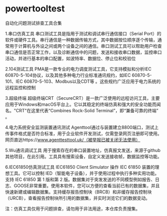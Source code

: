 # powertooltest
自动化问题测试排查工具合集

1.串口仿真工具
串口测试工具是指用于测试和调试串行通信接口（Serial Port）的软件或硬件工具。串行通信是一种数据传输方式，其中数据按位顺序逐个传输，通常用于计算机与外设之间或两个设备之间的通信。串口测试工具可以帮助用户检查串口通信是否正常工作，以及诊断通信中的问题，发送和接收串口数据，监控串口活动，并进行基本的串口配置，如波特率、数据位、停止位和校验位

2.104测试工具
PMA是一款专业的电力调度测试工具，它支持模拟和分析IEC 60870-5-104协议，以及其他多种电力行业标准通讯规约，如IEC 60870-5-101、IEC 60870-5-103、Modbus以及CDT等
。这些规约广泛应用于电力系统的远程监控和控制

3.超级终端
超级终端CRT（SecureCRT）是一款广泛使用的远程访问工具，主要应用于Windows和macOS平台上。它以其稳定的终端仿真和强大的安全功能而闻名。"CRT"在这里代表“Combines Rock-Solid Terminal”，即“兼备可靠的终端”
。

4.电力系统安全监测装置通讯测试
Agenttool通过与装置建立8800端口，测试上传事件格式是否符合标准，用于企业软件开发测试，仅需登录网页注册即可使用。网页直达https://www.agenttesttool.uk/（被举报已被关闭无法使用）

5.Wu通讯调试工具
用于搜索存在的串口装置地址，仿真报文发送，来源于github其他项目，在此引用。工具具有搜索设备，自定义发送接收帧，数据监控等功能。

6.IEC61850仿真测试工具
IEC61850 Client Simulator 操作 IEC 61850 装置的理想工具。它可以控制 IED（智能电子设备），并于使用过程中执行多种实用功能。支持 IEC 61850 第 1 版和第 2 版。数据集对于突发发送的不同模型例如报告、日志、GOOSE非常重要。使用本软件，您可以方便的查看当前已有的数据集，并且快速新建或编辑数据集。支持缓存报告控制块（BRCB）和非缓存报告控制块（URCB），查看报告控制块所引用的数据集，并实时浏览它们的数据变动。

注：仿真工具仅用于问题排查，请勿用于非法用途，本仓库负责搜集。

